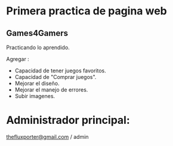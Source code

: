 # Primera practica de pagina web 

## Games4Gamers

Practicando lo aprendido. 

Agregar : 

- Capacidad de tener juegos favoritos. 
- Capacidad de "Comprar juegos".
- Mejorar el diseño. 
- Mejorar el manejo de errores.
- Subir imagenes. 

# Administrador principal: 

thefluxporter@gmail.com / admin
